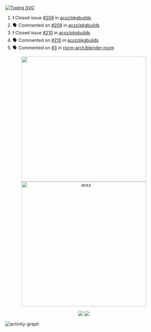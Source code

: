 [![Typing SVG](https://readme-typing-svg.herokuapp.com?size=16&color=AFFFA3&multiline=true&height=75&lines=contributing+to+robotics%2Faerospace%2Fml%2Fgpu+software;packaging+it+for+archlinux;ricer)](https://git.io/typing-svg)

<!--START_SECTION:activity-->
1. ❗️ Closed issue [#209](https://github.com/acxz/pkgbuilds/issues/209) in [acxz/pkgbuilds](https://github.com/acxz/pkgbuilds)
2. 🗣 Commented on [#209](https://github.com/acxz/pkgbuilds/issues/209) in [acxz/pkgbuilds](https://github.com/acxz/pkgbuilds)
3. ❗️ Closed issue [#210](https://github.com/acxz/pkgbuilds/issues/210) in [acxz/pkgbuilds](https://github.com/acxz/pkgbuilds)
4. 🗣 Commented on [#210](https://github.com/acxz/pkgbuilds/issues/210) in [acxz/pkgbuilds](https://github.com/acxz/pkgbuilds)
5. 🗣 Commented on [#3](https://github.com/rocm-arch/blender-rocm/issues/3) in [rocm-arch/blender-rocm](https://github.com/rocm-arch/blender-rocm)
<!--END_SECTION:activity-->

<p align="center">
  <img width="400em" src=https://github-readme-stats.vercel.app/api?username=acxz&include_all_commits=true&show_icons=true />
  <img width="400em" src="https://github-readme-streak-stats.herokuapp.com/?user=acxz&" alt="acxz" />
</p>

<p align="center">
  <img src=https://github-readme-stats.vercel.app/api/top-langs/?username=acxz&layout=compact />
  <img src=https://github-profile-trophy.vercel.app/?username=acxz&row=2&column=4 />
</p>

![activity-graph](https://activity-graph.herokuapp.com/graph?username=acxz&theme=aqua)
